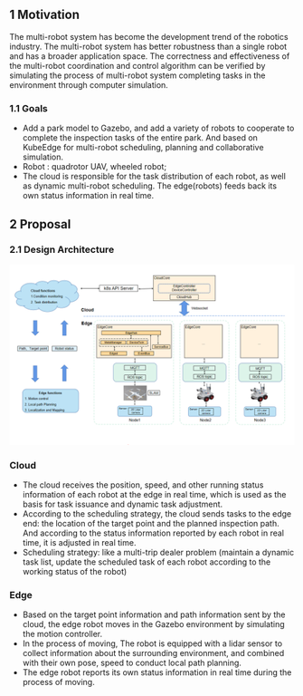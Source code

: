 ## 1 Motivation

The multi-robot system has become the development trend of the robotics industry. The multi-robot system has better robustness than a single robot and has a broader application space. The correctness and effectiveness of the multi-robot coordination and control algorithm can be verified by simulating the process of multi-robot system completing tasks in the environment through computer simulation.

### 1.1 Goals

- Add a park model to Gazebo, and add a variety of robots to cooperate to complete the inspection tasks of the entire park. And based on KubeEdge for multi-robot scheduling, planning and collaborative simulation.
- Robot : quadrotor UAV, wheeled robot;
- The cloud is responsible for the task distribution of each robot, as well as dynamic multi-robot scheduling. The edge(robots) feeds back its own status information in real time.

## 2 Proposal

### 2.1 Design Architecture

![image-20220801094819598](images/image-20220801094819598.png)

### Cloud

- The cloud receives the position, speed, and other running status information of each robot at the edge in real time, which is used as the basis for task issuance and dynamic task adjustment.
- According to the scheduling strategy, the cloud sends tasks to the edge end: the location of the target point and the planned inspection path. And according to the status information reported by each robot in real time, it is adjusted in real time.
- Scheduling strategy: like a multi-trip dealer problem (maintain a dynamic task list, update the scheduled task of each robot according to the working status of the robot)

### Edge

- Based on the target point information and path information sent by the cloud, the edge robot moves in the Gazebo environment by simulating the motion controller.
- In the process of moving, The robot is equipped with a lidar sensor to collect information about the surrounding environment, and combined with their own pose, speed to conduct  local path planning.
- The edge robot reports its own status information in real time during the process of moving.

